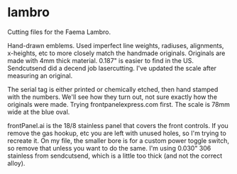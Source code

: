 # lambro

Cutting files for the Faema Lambro.

Hand-drawn emblems. Used imperfect line weights, radiuses, alignments, x-heights, etc to more closely match the handmade originals. Originals are made with 4mm thick material. 0.187" is easier to find in the US. Sendcutsend did a decend job lasercutting. I've updated the scale after measuring an original.

The serial tag is either printed or chemically etched, then hand stamped with the numbers. We'll see how they turn out, not sure exactly how the originals were made. Trying frontpanelexpress.com first. The scale is 78mm wide at the blue oval.

frontPanel.ai is the 18/8 stainless panel that covers the front controls. If you remove the gas hookup, etc you are left with unused holes, so I'm trying to recreate it. On my file, the smaller bore is for a custom power toggle switch, so remove that unless you want to do the same. I'm using 0.030" 306 stainless from sendcutsend, which is a little too thick (and not the correct alloy).
